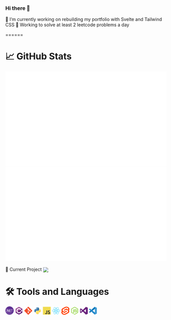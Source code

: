 ### Hi there 👋
 
 🔭 I’m currently working on rebuilding my portfolio with Svelte and Tailwind CSS
 🔄 Working to solve at least 2 leetcode problems a day
 
 ======
 
 📈 GitHub Stats
 =============================

 ![](https://github.com/gillisce/custom-github-stats/blob/master/generated/languages.svg)
 ![](https://github.com/gillisce/custom-github-stats/blob/master/generated/overview.svg) 
 
 🚧 Current Project
 <a href="https://github.com/gillisce/turbo-octo-chainsaw">
  <img align="center" src="https://github-readme-stats.vercel.app/api/pin/?username=gillisce&repo=turbo-octo-chainsaw&title_color=ffffff&text_color=c9cacc&icon_color=2bbc8a&bg_color=1d1f21" />
</a>  
 
 
 

🛠️ Tools and Languages 
=======================

<p align="left">
<img  alt="DotNet" width="26px" src="https://raw.githubusercontent.com/github/explore/main/topics/dotnet/dotnet.png" />
<img src="https://raw.githubusercontent.com/devicons/devicon/master/icons/csharp/csharp-original.svg" alt="dotnet" width="25" height="25" />
<img src="https://raw.githubusercontent.com/devicons/devicon/master/icons/git/git-original.svg" alt="dotnet" width="25" height="25" />
<img src="https://raw.githubusercontent.com/devicons/devicon/master/icons/python/python-original.svg" alt="dotnet" width="25" height="25" />
<img src="https://raw.githubusercontent.com/devicons/devicon/master/icons/javascript/javascript-original.svg" alt="dotnet" width="25" height="25" />
<img src="https://raw.githubusercontent.com/devicons/devicon/master/icons/react/react-original.svg" alt="dotnet" width="25" height="25" />
<img src="https://raw.githubusercontent.com/devicons/devicon/master/icons/svelte/svelte-original.svg" alt="dotnet" width="25" height="25" />
<img src="https://raw.githubusercontent.com/devicons/devicon/master/icons/nodejs/nodejs-original.svg" alt="dotnet" width="25" height="25" />
<img src="https://raw.githubusercontent.com/devicons/devicon/master/icons/visualstudio/visualstudio-plain.svg" alt="dotnet" width="25" height="25" />
<img src="https://raw.githubusercontent.com/devicons/devicon/master/icons/vscode/vscode-original.svg" alt="dotnet" width="25" height="25" />
</p>


<!--
**gillisce/gillisce** is a ✨ _special_ ✨ repository because its `README.md` (this file) appears on your GitHub profile.
[[![Twitter Follow](https://img.shields.io/twitter/follow/fallentreeninja?color=1DA1F2&logo=twitter&style=for-the-badge)](https://twitter.com/intent/followscreen_name=fallentreeninja)](url)
Here are some ideas to get you started:

- 🌱 I’m currently learning ...
- 👯 I’m looking to collaborate on ...
- 🤔 I’m looking for help with ...
- 💬 Ask me about ...
- 📫 How to reach me: ...
- 😄 Pronouns: ...
- ⚡ Fun fact: ...
-->
